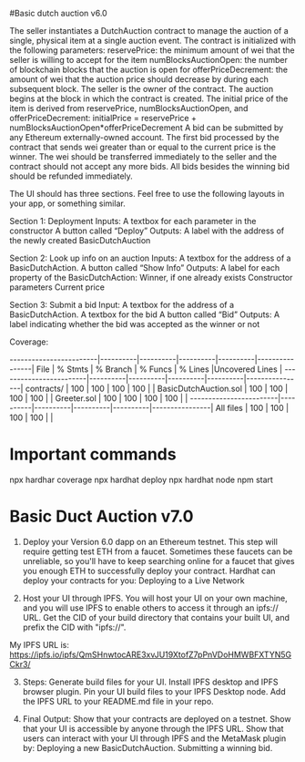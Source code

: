 #Basic dutch auction v6.0

The seller instantiates a DutchAuction contract to manage the auction of a single, physical item at a single auction event. The contract is initialized with the following parameters:
reservePrice: the minimum amount of wei that the seller is willing to accept for the item
numBlocksAuctionOpen: the number of blockchain blocks that the auction is open for
offerPriceDecrement: the amount of wei that the auction price should decrease by during each subsequent block.
The seller is the owner of the contract.
The auction begins at the block in which the contract is created.
The initial price of the item is derived from reservePrice, numBlocksAuctionOpen, and offerPriceDecrement: initialPrice = reservePrice + numBlocksAuctionOpen\*offerPriceDecrement
A bid can be submitted by any Ethereum externally-owned account.
The first bid processed by the contract that sends wei greater than or equal to the current price is the winner. The wei should be transferred immediately to the seller and the contract should not accept any more bids. All bids besides the winning bid should be refunded immediately.


The UI should has three sections. Feel free to use the following layouts in your app, or something similar.

Section 1: Deployment
Inputs:
A textbox for each parameter in the constructor
A button called “Deploy”
Outputs:
A label with the address of the newly created BasicDutchAuction

Section 2: Look up info on an auction
Inputs:
A textbox for the address of a BasicDutchAction.
A button called “Show Info”
Outputs:
A label for each property of the BasicDutchAction:
Winner, if one already exists
Constructor parameters
Current price

Section 3: Submit a bid
Input: 
A textbox for the address of a BasicDutchAction.
A textbox for the bid
A button called “Bid”
Outputs:
A label indicating whether the bid was accepted as the winner or not

Coverage:

------------------------|----------|----------|----------|----------|----------------|
File                    |  % Stmts | % Branch |  % Funcs |  % Lines |Uncovered Lines |
------------------------|----------|----------|----------|----------|----------------|
 contracts/             |      100 |      100 |      100 |      100 |                |
  BasicDutchAuction.sol |      100 |      100 |      100 |      100 |                |
  Greeter.sol           |      100 |      100 |      100 |      100 |                |
------------------------|----------|----------|----------|----------|----------------|
All files               |      100 |      100 |      100 |      100 |                |

# Important commands

npx hardhar coverage
npx hardhat deploy
npx hardhat node
npm start

# Basic Duct Auction v7.0

1. Deploy your Version 6.0 dapp on an Ethereum testnet.
This step will require getting test ETH from a faucet.
Sometimes these faucets can be unreliable, so you'll have to keep searching online for a faucet that gives you enough ETH to successfully deploy your contract.
Hardhat can deploy your contracts for you: Deploying to a Live Network

2. Host your UI through IPFS.
You will host your UI on your own machine, and you will use IPFS to enable others to access it through an ipfs:// URL.
Get the CID of your build directory that contains your built UI, and prefix the CID with "ipfs://".

My IPFS URL is: https://ipfs.io/ipfs/QmSHnwtocARE3xvJU19XtofZ7pPnVDoHMWBFXTYN5GCkr3/

3. Steps:
Generate build files for your UI.
Install IPFS desktop and IPFS browser plugin.
Pin your UI build files to your IPFS Desktop node.
Add the IPFS URL to your README.md file in your repo.

4. Final Output:
Show that your contracts are deployed on a testnet.
Show that your UI is accessible by anyone through the IPFS URL.
Show that users can interact with your UI through IPFS and the MetaMask plugin by:
Deploying a new BasicDutchAuction.
Submitting a winning bid.